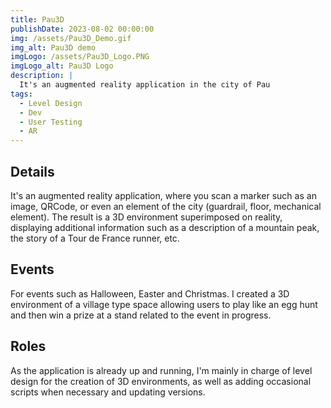 ```yaml
---
title: Pau3D
publishDate: 2023-08-02 00:00:00
img: /assets/Pau3D_Demo.gif
img_alt: Pau3D demo
imgLogo: /assets/Pau3D_Logo.PNG
imgLogo_alt: Pau3D Logo
description: |
  It's an augmented reality application in the city of Pau
tags:
  - Level Design
  - Dev
  - User Testing
  - AR
---
```




## Details

It's an augmented reality application, where you scan a marker such as an image, QRCode, or even an element of the city (guardrail, floor, mechanical element).
The result is a 3D environment superimposed on reality, displaying additional information such as a description of a mountain peak, the story of a Tour de France runner, etc.

## Events

For events such as Halloween, Easter and Christmas. I created a 3D environment of a village type space allowing users to play like an egg hunt and then win a prize at a stand related to the event in progress.

## Roles

As the application is already up and running, I'm mainly in charge of level design for the creation of 3D environments, as well as adding occasional scripts when necessary and updating versions.
